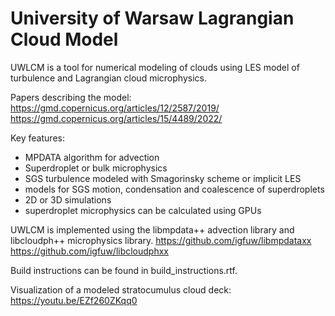 # University of Warsaw Lagrangian Cloud Model

UWLCM is a tool for numerical modeling of clouds using LES model of turbulence and Lagrangian cloud microphysics.

Papers describing the model: 
https://gmd.copernicus.org/articles/12/2587/2019/
https://gmd.copernicus.org/articles/15/4489/2022/


Key features:
 - MPDATA algorithm for advection
 - Superdroplet or bulk microphysics
 - SGS turbulence modeled with Smagorinsky scheme or implicit LES
 - models for SGS motion, condensation and coalescence of superdroplets
 - 2D or 3D simulations
 - superdroplet microphysics can be calculated using GPUs

UWLCM is implemented using the libmpdata++ advection library and libcloudph++ microphysics library.
https://github.com/igfuw/libmpdataxx
https://github.com/igfuw/libcloudphxx

Build instructions can be found in build_instructions.rtf.
 
Visualization of a modeled stratocumulus cloud deck:
https://youtu.be/EZf260ZKqq0
